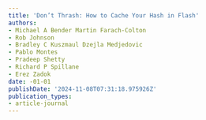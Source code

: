 ```yaml
---
title: 'Don’t Thrash: How to Cache Your Hash in Flash'
authors:
- Michael A Bender Martin Farach-Colton
- Rob Johnson
- Bradley C Kuszmaul Dzejla Medjedovic
- Pablo Montes
- Pradeep Shetty
- Richard P Spillane
- Erez Zadok
date: -01-01
publishDate: '2024-11-08T07:31:18.975926Z'
publication_types:
- article-journal
---
```

